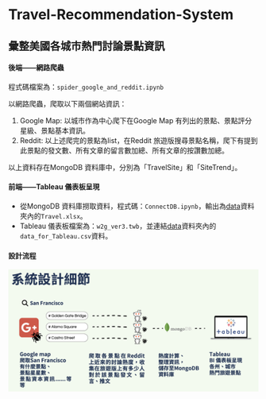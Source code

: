 # Travel-Recommendation-System
## 彙整美國各城市熱門討論景點資訊 <br>


#### 後端——網路爬蟲<br>
程式碼檔案為：``spider_google_and_reddit.ipynb``<br>

以網路爬蟲，爬取以下兩個網站資訊：<br>
1. Google Map: 以城市作為中心爬下在Google Map 有列出的景點、景點評分星級、景點基本資訊。<br>
2. Reddit: 以上述爬完的景點為list，在Reddit 旅遊版搜尋景點名稱，爬下有提到此景點的發文數、所有文章的留言數加總、所有文章的按讚數加總。<br>

以上資料存在MongoDB 資料庫中，分別為「TravelSite」和「SiteTrend」。


#### 前端——Tableau 儀表板呈現<br>

- 從MongoDB 資料庫撈取資料，程式碼：``ConnectDB.ipynb``，輸出為[data](https://github.com/teng-yu-an/Travel-Recommendation-System/tree/main/data)資料夾內的``Travel.xlsx``。<br>
- Tableau 儀表板檔案為：``w2g_ver3.twb``，並連結[data](https://github.com/teng-yu-an/Travel-Recommendation-System/tree/main/data)資料夾內的``data_for_Tableau.csv``資料。


#### 設計流程<br>
<img decoding="async" src="https://github.com/teng-yu-an/Travel-Recommendation-System/blob/main/process.png">
